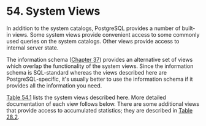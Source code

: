 # 54. System Views

In addition to the system catalogs, PostgreSQL provides a number of built-in views. Some system views provide convenient access to some commonly used queries on the system catalogs. Other views provide access to internal server state.

The information schema ([Chapter 37](https://www.postgresql.org/docs/15/information-schema.html)) provides an alternative set of views which overlap the functionality of the system views. Since the information schema is SQL-standard whereas the views described here are PostgreSQL-specific, it's usually better to use the information schema if it provides all the information you need.

[Table 54.1](https://www.postgresql.org/docs/15/views-overview.html#VIEW-TABLE) lists the system views described here. More detailed documentation of each view follows below. There are some additional views that provide access to accumulated statistics; they are described in [Table 28.2](https://www.postgresql.org/docs/15/monitoring-stats.html#MONITORING-STATS-VIEWS-TABLE).
